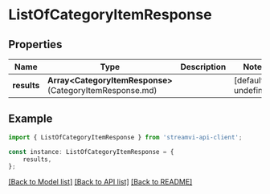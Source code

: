 # ListOfCategoryItemResponse


## Properties

Name | Type | Description | Notes
------------ | ------------- | ------------- | -------------
**results** | **Array&lt;CategoryItemResponse&gt;**(CategoryItemResponse.md) |  | [default to undefined]

## Example

```typescript
import { ListOfCategoryItemResponse } from 'streamvi-api-client';

const instance: ListOfCategoryItemResponse = {
    results,
};
```

[[Back to Model list]](../README.md#documentation-for-models) [[Back to API list]](../README.md#documentation-for-api-endpoints) [[Back to README]](../README.md)

